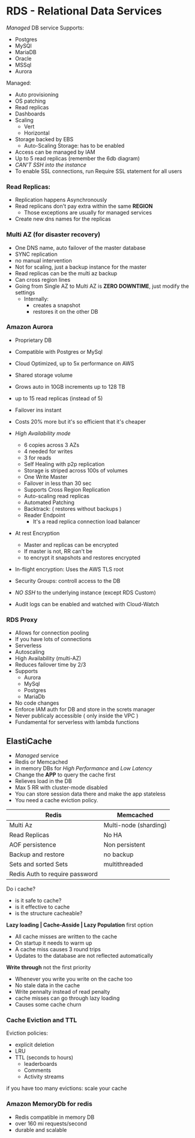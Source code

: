 # RDS - Relational Data Services

_Managed_ DB service
Supports:

- Postgres
- MySQl
- MariaDB
- Oracle
- MSSql
- Aurora

Managed:

- Auto provisioning
- OS patching
- Read replicas
- Dashboards
- Scaling
  - Vert
  - Horizontal
- Storage backed by EBS
  - Auto-Scaling Storage: has to be enabled
- Access can be managed by IAM
- Up to 5 read replicas (remember the 6db diagram)
- _CAN'T SSH into the instance_
- To enable SSL connections, run Require SSL statement for all users

### Read Replicas:

- Replication happens Asynchronously
- Read replicans don't pay extra within the same **REGION**
  - Those exceptions are usually for managed services
- Create new dns names for the replicas

### Multi AZ (for disaster recovery)

- One DNS name, auto failover of the master database
- SYNC replication
- no manual intervention
- Not for scaling, just a backup instance for the master
- Read replicas can be the multi az backup
- Can cross region lines
- Going from Single AZ to Multi AZ is **ZERO DOWNTIME**, just modify the settings
  - Internally:
    - creates a snapshot
    - restores it on the other DB

### Amazon Aurora

- Proprietary DB
- Compatible with Postgres or MySql
- Cloud Optimized, up to 5x performance on AWS
- Shared storage volume
- Grows auto in 10GB increments up to 128 TB
- up to 15 read replicas (instead of 5)
- Failover ins instant
- Costs 20% more but it's so efficient that it's cheaper
- _High Availability mode_

  - 6 copies across 3 AZs
  - 4 needed for writes
  - 3 for reads
  - Self Healing with p2p replication
  - Storage is striped across 100s of volumes
  - One Write Master
  - Failover in less than 30 sec
  - Supports Cross Region Replication
  - Auto-scaling read replicas
  - Automated Patching
  - Backtrack: ( restores without backups )
  - Reader Endpoint
    - It's a read replica connection load balancer

- At rest Encryption
  - Master and replicas can be encrypted
  - If master is not, RR can't be
  - to encrypt it snapshots and restores encrypted
- In-flight encryption: Uses the AWS TLS root
- Security Groups: controll access to the DB
- _NO SSH_ to the underlying instance (except RDS Custom)
- Audit logs can be enabled and watched with Cloud-Watch

### RDS Proxy

- Allows for connection pooling
- If you have lots of connections
- Serverless
- Autoscaling
- High Availability (multi-AZ)
- Reduces failover time by 2/3
- Supports
  - Aurora
  - MySql
  - Postgres
  - MariaDb
- No code changes
- Enforce IAM auth for DB and store in the screts manager
- Never publicaly accessible ( only inside the VPC )
- Fundamental for serverless with lambda functions

## ElastiCache

- _Managed_ service
- Redis or Memcached
- in memory DBs for _High Performance_ and _Low Latency_
- Change the **APP** to query the cache first
- Relieves load in the DB
- Max 5 RR with cluster-mode disabled
- You can store session data there and make the app stateless
- You need a cache eviction policy.

| Redis                          | Memcached             |
| ------------------------------ | --------------------- |
| Multi Az                       | Multi-node (sharding) |
| Read Replicas                  | No HA                 |
| AOF persistence                | Non persistent        |
| Backup and restore             | no backup             |
| Sets and sorted Sets           | multithreaded         |
| Redis Auth to require password |                       |

Do i cache?

- is it safe to cache?
- is it effective to cache
- is the structure cacheable?

**Lazy loading | Cache-Asside | Lazy Population** first option

- All cache misses are written to the cache
- On startup it needs to warm up
- A cache miss causes 3 round trips
- Updates to the database are not reflected automatically

**Write through** not the first priority

- Whenever you write you write on the cache too
- No stale data in the cache
- Write pennalty instead of read penalty
- cache misses can go through lazy loading
- Causes some cache churn

### Cache Eviction and TTL

Eviction policies:

- explicit deletion
- LRU
- TTL (seconds to hours)
  - leaderboards
  - Comments
  - Activity streams

if you have too many evictions: scale your cache

### Amazon MemoryDb for redis

- Redis compatible in memory DB
- over 160 mi requests/second
- durable and scalable
